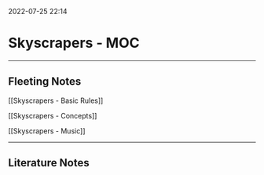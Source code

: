 2022-07-25 22:14
# Skyscrapers - MOC
---
## Fleeting Notes
[[Skyscrapers - Basic Rules]]

[[Skyscrapers - Concepts]]

[[Skyscrapers - Music]]

---
## Literature Notes
